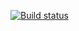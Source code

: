 [![Build status](https://ci.appveyor.com/api/projects/status/34q309mjq9mipjpn/branch/master?svg=true)](https://ci.appveyor.com/project/Svetlana0406/auto-dz5-part1/branch/master)
